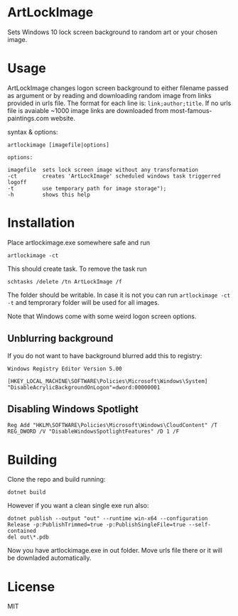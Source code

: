 # ArtLockImage
Sets Windows 10 lock screen background to random art or your chosen image.

# Usage
ArtLockImage changes logon screen background to either filename passed as argument or by reading and downloading random image from links provided in urls file.
The format for each line is: `link;author;title`.
If no urls file is avaiable ~1000 image links are downloaded from most-famous-paintings.com website.

syntax & options: 

    artlockimage [imagefile|options]

    options:

    imagefile  sets lock screen image without any transformation
    -ct        creates 'ArtLockImage' scheduled windows task triggerred logoff
    -t         use temporary path for image storage");
    -h         shows this help

# Installation
Place artlockimage.exe somewhere safe and run 
    
    artlockimage -ct

This should create task. To remove the task run

    schtasks /delete /tn ArtLockImage /f

The folder should be writable. In case it is not you can run `artlockimage -ct -t` and temprorary folder will be used for all images.

Note that Windows come with some weird logon screen options. 

## Unblurring background
If you do not want to have background blurred add this to registry:

    Windows Registry Editor Version 5.00

    [HKEY_LOCAL_MACHINE\SOFTWARE\Policies\Microsoft\Windows\System]
    "DisableAcrylicBackgroundOnLogon"=dword:00000001


## Disabling Windows Spotlight

    Reg Add "HKLM\SOFTWARE\Policies\Microsoft\Windows\CloudContent" /T REG_DWORD /V "DisableWindowsSpotlightFeatures" /D 1 /F  

# Building
Clone the repo and build running:

    dotnet build

However if you want a clean single exe run also:

    dotnet publish --output "out" --runtime win-x64 --configuration Release -p:PublishTrimmed=true -p:PublishSingleFile=true --self-contained 
    del out\*.pdb

Now you have artlockimage.exe in out folder. Move urls file there or it will be downladed automatically.

# License
MIT